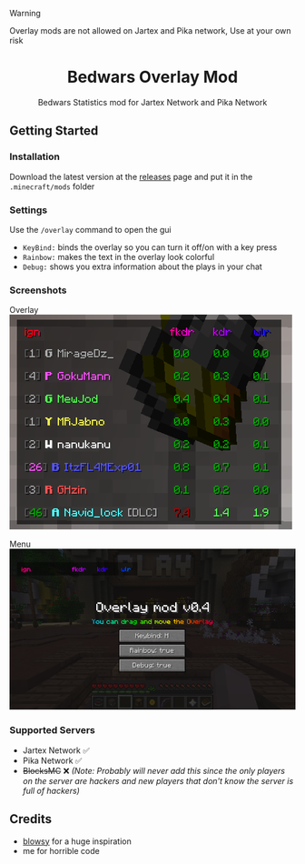 > [!WARNING]
> Overlay mods are not allowed on Jartex and Pika network, Use at your own risk

<div align="center">
<h1>Bedwars Overlay Mod</h1>
<p>Bedwars Statistics mod for Jartex Network and Pika Network</p>
</div>


## Getting Started

### Installation
Download the latest version at the [releases](https://github.com/sigma-coder-294/overlay-mod/releases) page and put it in the `.minecraft/mods` folder

### Settings
Use the `/overlay` command to open the gui
- `KeyBind:` binds the overlay so you can turn it off/on with a key press
- `Rainbow:` makes the text in the overlay look colorful
- `Debug:` shows you extra information about the plays in your chat

### Screenshots
Overlay
![overlay](/screenshots/overlay.png)

Menu
![gui](/screenshots/gui.png)

### Supported Servers
- Jartex Network ✅
- Pika Network ✅
- ~~BlocksMC~~ ❌ _(Note: Probably will never add this since the only players on the server are hackers and new players that don't know the server is full of hackers)_

## Credits
- [blowsy](https://www.youtube.com/watch?v=vSJnuOYdp3I) for a huge inspiration
- me for horrible code